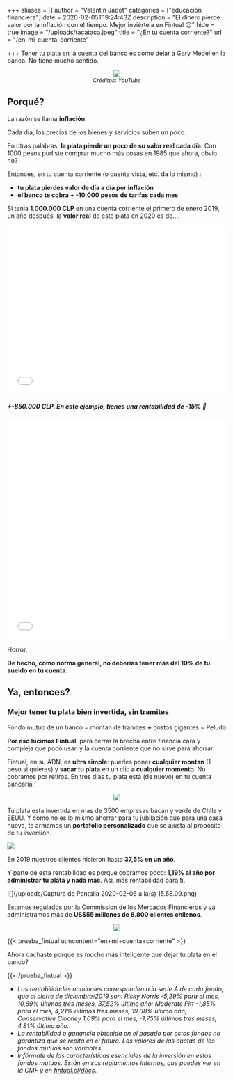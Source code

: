 +++
aliases = []
author = "Valentin Jadot"
categories = ["educación financiera"]
date = 2020-02-05T19:24:43Z
description = "El dinero pierde valor por la inflación con el tiempo. Mejor inviértela en Fintual 😉"
hide = true
image = "/uploads/tacataca.jpeg"
title = "¿En tu cuenta corriente?"
url = "/en-mi-cuenta-corriente"

+++
Tener tu plata en la cuenta del banco es como dejar a Gary Medel en la banca. No tiene mucho sentido.

<div style="text-align:center">  
<figure>  
<img src="/uploads/garymedel no po.png">  
<figcaption style="display:block;text-align:center;font-size:.8rem"><i>Créditos: YouTube</i></figcaption>
</figure>  
</div>

## Porqué?

La razón se llama **inflación**.

Cada día, los precios de los bienes y servicios suben un poco.

En otras palabras, **la plata pierde un poco de su valor real cada día**. Con 1000 pesos pudiste comprar mucho más cosas en 1985 que ahora, obvio no?

Entonces, en tu cuenta corriente (o cuenta vista, etc. da lo mismo) :

* **tu plata pierdes valor de día a día por inflación**
* **el banco te cobra + -10.000 pesos de tarifas cada mes**

Si tenia **1.000.000 CLP** en una cuenta corriente el primero de enero 2019, un año después, la **valor real** de este plata en 2020 es de....

<div style="width:100%;height:0;padding-bottom:77%;position:relative;"><iframe src="[https://giphy.com/embed/116seTvbXx07F6](https://giphy.com/embed/116seTvbXx07F6 "https://giphy.com/embed/116seTvbXx07F6")" width="100%" height="100%" style="position:absolute" frameBorder="0" class="giphy-embed" allowFullScreen></iframe></div>

##### **+-850.000 CLP.**  En este ejemplo, tienes una **rentabilidad de** -**15%** 🎉

<div style="width:100%;height:0;padding-bottom:100%;position:relative;"><iframe src="[https://giphy.com/embed/3epYgNP7uvMFa](https://giphy.com/embed/3epYgNP7uvMFa "https://giphy.com/embed/3epYgNP7uvMFa")" width="100%" height="100%" style="position:absolute" frameBorder="0" class="giphy-embed" allowFullScreen></iframe></div>

Horror.

**De hecho, como norma general, no deberías tener más del 10% de tu sueldo en tu cuenta.**

## Ya, entonces?

### Mejor tener tu plata bien invertida, sin tramites

Fondo mutuo de un banco **=** montan de tramites **+** costos gigantes = Peludo

**Por eso hicimos Fintual**, para cerrar la brecha entre financia cara y compleja que poco usan y la cuenta corriente que no sirve para ahorrar.

Fintual, en su ADN, es **ultra simple**: puedes poner **cualquier montan** (1 peso si quieres) y **sacar tu plata** en un clic **a cualquier momento**. No cobramos por retiros. En tres días tu plata está (de nuevo) en tu cuenta bancaria.

<div style="text-align:center">  
<figure>  
<img src="/uploads/objetivos.png">  
</figure>  
</div>

Tu plata esta invertida en mas de 3500 empresas bacán y verde de Chile y EEUU. Y como no es lo mismo ahorrar para tu jubilación que para una casa nueva, te armamos un **portafolio personalizado** que se ajusta al propósito de tu inversión.

![](/uploads/verde.png)

En 2019 nuestros clientes hicieron hasta **37,5% en un año**.

Y parte de esta rentabilidad es porque cobramos poco: **1,19% al año por administrar tu plata y nada más**. Así, más rentabilidad para ti.

![](/uploads/Captura de Pantalla 2020-02-06 a la(s) 15.58.09.png)

Estamos regulados por la Commission de los Mercados Financieros y ya administramos más de **US$55 millones de 8.800 clientes chilenos**.

<p align="center">
<img src="/uploads/cmf.png">
</p>

{{< prueba_fintual utmcontent="en+mi+cuenta+corriente" >}}

Ahora cachaste porque es mucho más inteligente que dejar tu plata en el banco?

{{< /prueba_fintual >}}

* _Las rentabilidades nominales corresponden a la serie A de cada fondo, que al cierre de diciembre/2019 son: Risky Norris -5,29% para el mes, 10,69% últimos tres meses, 37,52% último año; Moderate Pitt -1,85% para el mes, 4,21% últimos tres meses, 19,08% último año; Conservative Clooney 1,09% para el mes, -1,75% últimos tres meses, 4,81% último año._
* _La rentabilidad o ganancia obtenida en el pasado por estos fondos no garantiza que se repita en el futuro. Los valores de las cuotas de los fondos mutuos son variables._
* _Infórmate de las características esenciales de la inversión en estos fondos mutuos. Están en sus reglamentos internos, que puedes ver en la CMF y en_ [_fintual.cl/docs_](http://fintual.cl/docs).